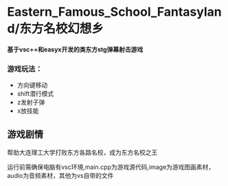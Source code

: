 # Eastern_Famous_School_Fantasyland/东方名校幻想乡
#### 基于vsc++和easyx开发的类东方stg弹幕射击游戏
### 游戏玩法：
- 方向键移动
- shift潜行模式
- z发射子弹
- x放技能
## 游戏剧情
帮助大连理工大学打败东方各路名校，成为东方名校之王

运行前需确保电脑有vsc环境,main.cpp为游戏源代码,image为游戏图画素材，audio为音频素材，其他为vs自带的文件
